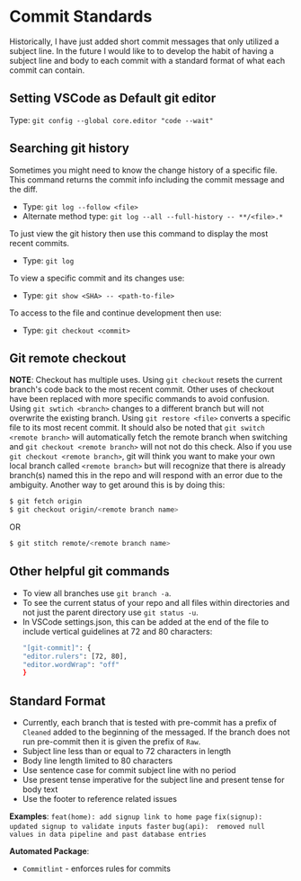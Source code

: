 # Commit Standards

Historically, I have just added short commit messages that only utilized a subject line.  In the future I would like to to develop the habit of having a subject line and body to each commit with a standard format of what each commit can contain.

## Setting VSCode as Default git editor
Type:  `git config --global core.editor "code --wait"`

## Searching git history
Sometimes you might need to know the change history of a specific file.  This command returns the commit info including the commit message and the diff.
* Type:  `git log --follow <file>`
* Alternate method type:  `git log --all --full-history -- **/<file>.*`

To just view the git history then use this command to display the most recent commits.
*  Type:  `git log`

To view a specific commit and its changes use:
*  Type:  `git show <SHA> -- <path-to-file>`

To access to the file and continue development then use:
*  Type:  `git checkout <commit>`


## Git remote checkout
**NOTE**: Checkout has multiple uses.  Using `git checkout` resets the current branch's code back to the most recent commit.  Other uses of checkout have been replaced with more specific commands to avoid confusion.  Using `git swtich <branch>` changes to a different branch but will not overwrite the existing branch.  Using `git restore <file>` converts a specific file to its most recent commit.  It should also be noted that `git switch <remote branch>` will automatically fetch the remote branch when switching and `git checkout <remote branch>` will not not do this check.  Also if you use `git checkout <remote branch>`, git will think you want to make your own local branch called `<remote branch>` but will recognize that there is already branch(s) named this in the repo and will respond with an error due to the ambiguity.  Another way to get around this is by doing this:
```bash
$ git fetch origin
$ git checkout origin/<remote branch name>
```
OR
```bash
$ git stitch remote/<remote branch name>
```

## Other helpful git commands
*  To view all branches use `git branch -a`.
*  To see the current status of your repo and all files within directories and not just the parent directory use `git status -u`.
*  In VSCode settings.json, this can be added at the end of the file to include vertical guidelines at 72 and 80 characters:
    ```bash
    "[git-commit]": {
    "editor.rulers": [72, 80],
    "editor.wordWrap": "off"
    }
    ```

## Standard Format
*  Currently, each branch that is tested with pre-commit has a prefix of `Cleaned` added to the beginning of the messaged.  If the branch does not run pre-commit then it is given the prefix of `Raw`.
*  Subject line less than or equal to 72 characters in length
*  Body line length limited to 80 characters
*  Use sentence case for commit subject line with no period
*  Use present tense imperative for the subject line and present tense for body text
*  Use the footer to reference related issues

**Examples**:
```feat(home): add signup link to home page```
```fix(signup): updated signup to validate inputs faster```
```bug(api):  removed null values in data pipeline and past database entries```

**Automated Package**:
* `Commitlint` - enforces rules for commits
